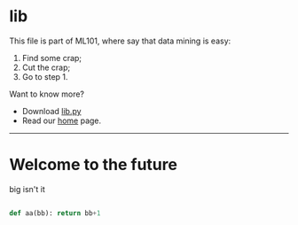 # lib

This file is part of ML101, where say that data mining is easy:

1. Find some crap;
2. Cut the crap;
3. Go to step 1.

Want to know more? 

+ Download [lib.py](https://github.com/ai-se/timm/blob/master/ml101/src/lib.py)
+ Read our [home](README.md) page.

____


# Welcome to the future

big isn't it

````python

def aa(bb): return bb+1
````
